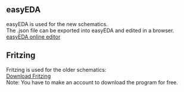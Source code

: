 ## easyEDA  
easyEDA is used for the new schematics.  
The .json file can be exported into easyEDA and edited in a browser.  
[easyEDA online editor](https://easyeda.com/editor)  
  
## Fritzing  
Fritzing is used for the older schematics:  
[Download Fritzing](https://fritzing.org/download/)  
Note: You have to make an account to download the program for free.  
